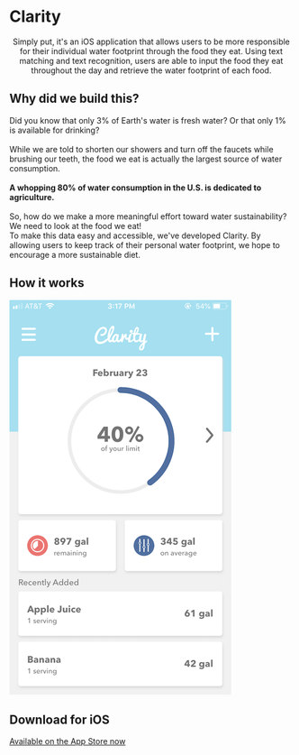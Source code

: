 # Clarity
<center>Simply put, it's an iOS application that allows users to be more responsible for their individual water footprint through the food they eat. Using text matching and text recognition, users are able to input the food they eat throughout the day and retrieve the water footprint of each food. </center>

## Why did we build this?
Did you know that only 3% of Earth's water is fresh water? Or that only 1% is available for drinking? <br>
<br>
While we are told to shorten our showers and turn off the faucets while brushing our teeth, the food we eat is actually the largest source of water consumption.
<br> <br>
<b> A whopping 80% of water consumption in the U.S. is dedicated to agriculture.  </b>
<br> <br>
So, how do we make a more meaningful effort toward water sustainability? We need to look at the food we eat!
<br>
To make this data easy and accessible, we've developed Clarity. By allowing users to keep track of their personal water footprint, we hope to encourage a more sustainable diet.

## How it works
![image](/Screenshots/Home.PNG)
## Download for iOS
[Available on the App Store now](https://itunes.apple.com/us/app/clarity-become-water-wise/id1447307471?mt=8)
